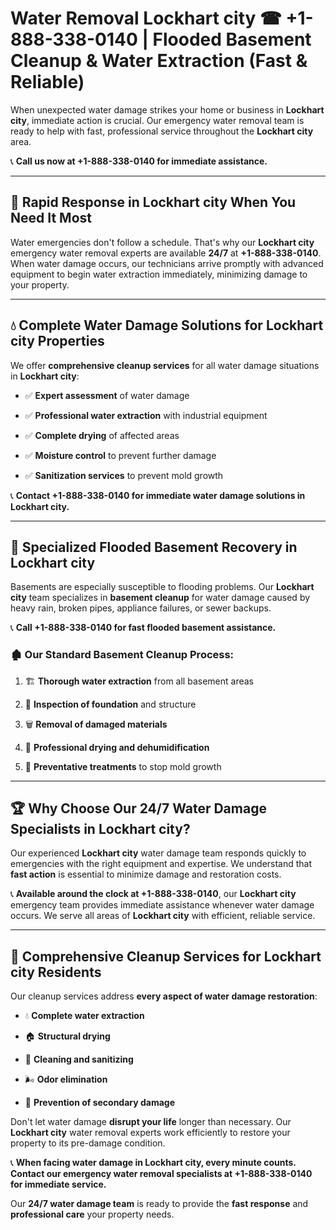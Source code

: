 # Water Removal Lockhart city ☎ +1-888-338-0140 | Flooded Basement Cleanup & Water Extraction (Fast & Reliable)

When unexpected water damage strikes your home or business in **Lockhart city**, immediate action is crucial. Our emergency water removal team is ready to help with fast, professional service throughout the **Lockhart city** area. 

📞 **Call us now at +1-888-338-0140 for immediate assistance.**
---
## 🚀 Rapid Response in Lockhart city When You Need It Most
Water emergencies don't follow a schedule. That's why our **Lockhart city** emergency water removal experts are available **24/7** at **+1-888-338-0140**. When water damage occurs, our technicians arrive promptly with advanced equipment to begin water extraction immediately, minimizing damage to your property.
---
## 💧 Complete Water Damage Solutions for Lockhart city Properties
We offer **comprehensive cleanup services** for all water damage situations in **Lockhart city**:
- ✅ **Expert assessment** of water damage  
- ✅ **Professional water extraction** with industrial equipment  
- ✅ **Complete drying** of affected areas  
- ✅ **Moisture control** to prevent further damage  
- ✅ **Sanitization services** to prevent mold growth  
📞 **Contact +1-888-338-0140 for immediate water damage solutions in Lockhart city.**
---
## 🌊 Specialized Flooded Basement Recovery in Lockhart city
Basements are especially susceptible to flooding problems. Our **Lockhart city** team specializes in **basement cleanup** for water damage caused by heavy rain, broken pipes, appliance failures, or sewer backups. 
📞 **Call +1-888-338-0140 for fast flooded basement assistance.**
### 🏚️ Our Standard Basement Cleanup Process:
1. 🏗️ **Thorough water extraction** from all basement areas  
2. 🔎 **Inspection of foundation** and structure  
3. 🗑️ **Removal of damaged materials**  
4. 💨 **Professional drying and dehumidification**  
5. 🚫 **Preventative treatments** to stop mold growth  
---
## 🏆 Why Choose Our 24/7 Water Damage Specialists in Lockhart city?
Our experienced **Lockhart city** water damage team responds quickly to emergencies with the right equipment and expertise. We understand that **fast action** is essential to minimize damage and restoration costs.
📞 **Available around the clock at +1-888-338-0140**, our **Lockhart city** emergency team provides immediate assistance whenever water damage occurs. We serve all areas of **Lockhart city** with efficient, reliable service.
---
## 🧹 Comprehensive Cleanup Services for Lockhart city Residents
Our cleanup services address **every aspect of water damage restoration**:
- 💧 **Complete water extraction**  
- 🏠 **Structural drying**  
- 🧼 **Cleaning and sanitizing**  
- 🌬️ **Odor elimination**  
- 🚫 **Prevention of secondary damage**  
Don't let water damage **disrupt your life** longer than necessary. Our **Lockhart city** water removal experts work efficiently to restore your property to its pre-damage condition.
📞 **When facing water damage in Lockhart city, every minute counts. Contact our emergency water removal specialists at +1-888-338-0140 for immediate service.**
Our **24/7 water damage team** is ready to provide the **fast response** and **professional care** your property needs.
